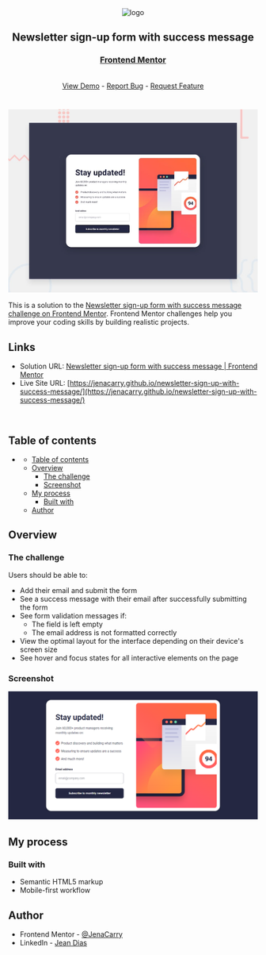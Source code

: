 <div align="center">

  <img src="https://www.frontendmentor.io/static/images/logo-mobile.svg" alt="logo" width="60" height="auto">

  <h2>Newsletter sign-up form with success message</h2>

  <h3>
    <a href="https://www.frontendmentor.io/solutions/newsletter-signup-form-with-success-message-uXGWb0bcac">
      <strong>Frontend Mentor</strong>
    </a>
  </h3>

  <br>

  <div align="center">
    <a href="https://jenacarry.github.io/newsletter-sign-up-with-success-message/">View Demo</a>
    -
    <a href="https://github.com/JenaCarry/newsletter-sign-up-with-success-message/issues">Report Bug</a>
    -
    <a href="https://github.com/JenaCarry/newsletter-sign-up-with-success-message/pulls">Request Feature</a>
  </div>

</div>

#

<div align="center">

![](./assets/images/desktop-preview.jpg)

</div>

This is a solution to the [Newsletter sign-up form with success message challenge on Frontend Mentor](https://www.frontendmentor.io/challenges/newsletter-signup-form-with-success-message-3FC1AZbNrv). Frontend Mentor challenges help you improve your coding skills by building realistic projects.

<h2>Links</h2>

- Solution URL: [Newsletter sign-up form with success message | Frontend Mentor](https://www.frontendmentor.io/solutions/newsletter-signup-form-with-success-message-uXGWb0bcac)
- Live Site URL: [https://jenacarry.github.io/newsletter-sign-up-with-success-message/](https://jenacarry.github.io/newsletter-sign-up-with-success-message/)

<br>

## Table of contents

- [](#)
  - [Table of contents](#table-of-contents)
  - [Overview](#overview)
    - [The challenge](#the-challenge)
    - [Screenshot](#screenshot)
  - [My process](#my-process)
    - [Built with](#built-with)
  - [Author](#author)

## Overview

### The challenge

Users should be able to:

- Add their email and submit the form
- See a success message with their email after successfully submitting the form
- See form validation messages if:
  - The field is left empty
  - The email address is not formatted correctly
- View the optimal layout for the interface depending on their device's screen size
- See hover and focus states for all interactive elements on the page

### Screenshot

![](./assets/images/screenshot.png)

## My process

### Built with

- Semantic HTML5 markup
- Mobile-first workflow

## Author

- Frontend Mentor - [@JenaCarry](https://www.frontendmentor.io/profile/JenaCarry)
- LinkedIn - [Jean Dias](https://www.linkedin.com/in/jean-dias-0900a1260/)
